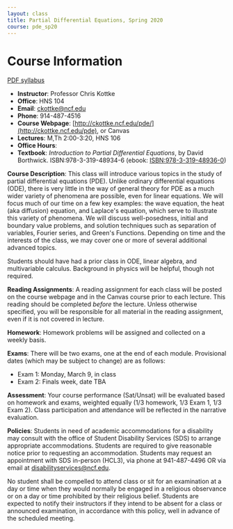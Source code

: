 ```yaml
---
layout: class
title: Partial Differential Equations, Spring 2020
course: pde_sp20
---
```


Course Information
====================================
[PDF syllabus](syllabus.pdf)

- **Instructor**: Professor Chris Kottke
- **Office**: HNS 104
- **Email**: [ckottke@ncf.edu](mailto:ckottke@ncf.edu)
- **Phone**: 914-487-4516
- **Course Webpage**: [http://ckottke.ncf.edu/pde/](http://ckottke.ncf.edu/pde), or Canvas
- **Lectures**: M,Th 2:00-3:20, HNS 106
- **Office Hours**: 
- **Textbook**: *Introduction to Partial Differential Equations*, by David Borthwick. ISBN:978-3-319-48934-6 (ebook: [ISBN:978-3-319-48936-0](http://dx.doi.org/10.1007/978-3-319-48936-0))

**Course Description**:
This class will introduce various topics in the study of partial differential equations (PDE). Unlike
ordinary differential equations (ODE), there is very little in the way of general theory for PDE as a much wider
variety of phenomena are possible, even for linear equations. We will focus much of our time on a few key examples:
the wave equation, the heat (aka diffusion) equation, and Laplace's equation, which serve to illustrate this variety of phenomena.
We will discuss well-posedness, initial and boundary value problems, and
solution techniques such as separation of variables, Fourier series, and Green's
Functions. Depending on time and the interests of the class, we may cover one or more of several additional advanced topics.

Students should have had a prior class in ODE, linear algebra, and
multivariable calculus. Background in physics will be helpful, though not
required.

**Reading Assignments**: 
A reading assignment for each class will be posted on the course webpage and in
the Canvas course prior to each lecture. This reading should be completed
*before* the lecture. Unless otherwise specified, you will be responsible for 
all material in the reading assignment, even if it is not covered in lecture.

**Homework**:
Homework problems will be assigned and collected on a weekly basis.

**Exams**: There will be two exams, one at the end of each module. 
Provisional dates (which may be subject to change) are as follows:

- Exam 1: Monday, March 9, in class
- Exam 2: Finals week, date TBA

**Assessment**: 
Your course performance (Sat/Unsat) will be evaluated based on homework and
exams, weighted equally (1/3 homework, 1/3 Exam 1, 1/3 Exam 2).  Class
participation and attendance will be reflected in the narrative evaluation.

**Policies**: 
Students in need of academic accommodations for a disability may consult with the office of Student
Disability Services (SDS) to arrange appropriate accommodations. Students are required to give
reasonable notice prior to requesting an accommodation. Students may request an appointment with
SDS in-person (HCL3), via phone at 941-487-4496 OR via email at disabilityservices@ncf.edu.

No student shall be compelled to attend class or sit for an examination at a
day or time when they would normally be engaged in a religious observance
or on a day or time prohibited by their religious belief.  Students are
expected to notify their instructors if they intend to be absent for a class or
announced examination, in accordance with this policy, well in advance of the scheduled
meeting.

